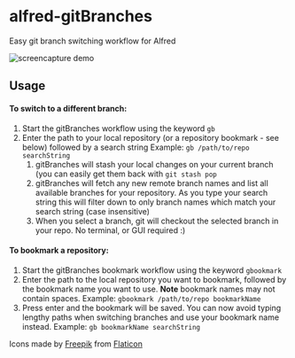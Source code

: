 # alfred-gitBranches
Easy git branch switching workflow for Alfred

![screencapture demo](GitBranchesDemo.gif)

## Usage
#### To switch to a different branch:

1. Start the gitBranches workflow using the keyword `gb`  
2. Enter the path to your local repository  (or a repository bookmark - see below) followed by a search string
Example:
`gb /path/to/repo searchString`
	1. gitBranches will stash your local changes on your current branch (you can easily get them back with `git stash pop`
	2. gitBranches will fetch any new remote branch names and list all available branches for your repository. As you type your search string this will filter down to only branch names which match your search string (case insensitive)
	3. When you select a branch, git will checkout the selected branch in your repo. No terminal, or GUI required :) 

#### To bookmark a repository: 

1. Start the gitBranches bookmark workflow using the keyword `gbookmark`
2. Enter the path to the local repository you want to bookmark, followed by the bookmark name you want to use. **Note** bookmark names may not contain spaces.
Example:
`gbookmark /path/to/repo bookmarkName`
3. Press enter and the bookmark will be saved. You can now avoid typing lengthy paths when switching branches and use your bookmark name instead.
Example:
`gb bookmarkName searchString`

Icons made by [Freepik](https://www.flaticon.com/authors/freepik) from [Flaticon](https://www.flaticon.com)
